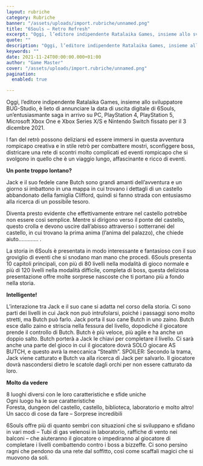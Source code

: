 ```yaml
---
layout: rubriche
category: Rubriche
banner: "/assets/uploads/import.rubriche/unnamed.png"
title: "6Souls – Retro Refresh"
excerpt: "Oggi, l’editore indipendente Ratalaika Games, insieme allo sviluppatore BUG-Studio, è lieto di annunciare la data di uscita digitale di 6Souls, un’entusiasmante saga in arrivo su PC, PlayStation 4, PlayStation 5, Microsoft Xbox One e Xbox Series X/S e Nintendo Switch fissato per il 3 dicembre 2021. I fan del retrò possono deliziarsi ed essere immersi [&hellip"
quote: ""
description: "Oggi, l’editore indipendente Ratalaika Games, insieme allo sviluppatore BUG-Studio, è lieto di annunciare la data di uscita digitale di 6Souls, un’entusiasmante saga in arrivo su PC, PlayStation 4, PlayStation 5, Microsoft Xbox One e Xbox Series X/S e Nintendo Switch fissato per il 3 dicembre 2021. I fan del retrò possono deliziarsi ed essere immersi [&hellip"
keywords: ""
date: 2021-11-24T00:00:00.000+01:00
author: "Game Master"
cover: "/assets/uploads/import.rubriche/unnamed.png"
pagination:
  enabled: true

---
```


Oggi, l’editore indipendente Ratalaika Games, insieme allo sviluppatore BUG-Studio, è lieto di annunciare la data di uscita digitale di 6Souls, un’entusiasmante saga in arrivo su PC, PlayStation 4, PlayStation 5, Microsoft Xbox One e Xbox Series X/S e Nintendo Switch fissato per il 3 dicembre 2021.

I fan del retrò possono deliziarsi ed essere immersi in questa avventura rompicapo creativa e in stile retrò per combattere mostri, sconfiggere boss, districare una rete di scontri molto complicati ed eventi rompicapo che si svolgono in quello che è un viaggio lungo, affascinante e ricco di eventi.

**Un ponte troppo lontano?**

Jack e il suo fedele cane Butch sono grandi amanti dell’avventura e un giorno si imbattono in una mappa in cui trovano i dettagli di un castello abbandonato della famiglia Clifford, quindi si fanno strada con entusiasmo alla ricerca di un possibile tesoro.

Diventa presto evidente che effettivamente entrare nel castello potrebbe non essere così semplice. Mentre si dirigono verso il ponte del castello, questo crolla e devono uscire dall’abisso attraverso i sotterranei del castello, in cui trovano la prima anima (l’anima del palazzo), che chiede aiuto…………. .

La storia in 6Souls è presentata in modo interessante e fantasioso con il suo groviglio di eventi che si snodano man mano che procedi. 6Souls presenta 10 capitoli principali, con più di 80 livelli nella modalità di gioco normale e più di 120 livelli nella modalità difficile, completa di boss, questa deliziosa presentazione offre molte sorprese nascoste che ti portano più a fondo nella storia.

**Intelligente!**

L’interazione tra Jack e il suo cane si adatta nel corso della storia. Ci sono parti dei livelli in cui Jack non può intrufolarsi, poiché i passaggi sono molto stretti, ma Butch può farlo. Jack porta il suo cane Butch in uno zaino. Butch esce dallo zaino e striscia nella fessura del livello, dopodiché il giocatore prende il controllo di Butch. Butch è più veloce, più agile e ha anche un doppio salto. Butch porterà a Jack le chiavi per completare il livello. Ci sarà anche una parte del gioco in cui il giocatore dovrà SOLO giocare AS BUTCH, e questo avrà la meccanica “Stealth”. SPOILER: Secondo la trama, Jack viene catturato e Butch va alla ricerca di Jack per salvarlo. Il giocatore dovrà nascondersi dietro le scatole dagli orchi per non essere catturato da loro.

**Molto da vedere**

8 luoghi diversi con le loro caratteristiche e sfide uniche  
Ogni luogo ha le sue caratteristiche  
Foresta, dungeon del castello, castello, biblioteca, laboratorio e molto altro!  
Un sacco di cose da fare – Sorprese incredibili

6Souls offre più di quanto sembri con situazioni che si sviluppano e sfidano in vari modi – Tubi di gas velenosi in laboratorio, raffiche di vento nei balconi – che aiuteranno il giocatore o impediranno al giocatore di completare i livelli combattendo contro i boss a bizzeffe. Ci sono persino ragni che pendono da una rete dal soffitto, così come scaffali magici che si muovono da soli.